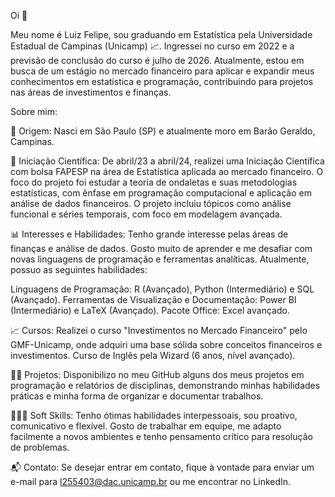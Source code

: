 Oi 👋

Meu nome é Luiz Felipe, sou graduando em Estatística pela Universidade Estadual de Campinas (Unicamp) 📈. Ingressei no curso em 2022 e a previsão de conclusão do curso é julho de 2026. Atualmente, estou em busca de um estágio no mercado financeiro para aplicar e expandir meus conhecimentos em estatística e programação, contribuindo para projetos nas áreas de investimentos e finanças.

Sobre mim:

🚩 Origem:
Nasci em São Paulo (SP) e atualmente moro em Barão Geraldo, Campinas.

🌳 Iniciação Científica:
De abril/23 a abril/24, realizei uma Iniciação Científica com bolsa FAPESP na área de Estatística aplicada ao mercado financeiro. O foco do projeto foi estudar a teoria de ondaletas e suas metodologias estatísticas, com ênfase em programação computacional e aplicação em análise de dados financeiros. O projeto incluiu tópicos como análise funcional e séries temporais, com foco em modelagem avançada.

📊 Interesses e Habilidades:
Tenho grande interesse pelas áreas de finanças e análise de dados. Gosto muito de aprender e me desafiar com novas linguagens de programação e ferramentas analíticas. Atualmente, possuo as seguintes habilidades:

Linguagens de Programação: R (Avançado), Python (Intermediário) e SQL (Avançado).
Ferramentas de Visualização e Documentação: Power BI (Intermediário) e LaTeX (Avançado).
Pacote Office: Excel avançado.

📈 Cursos:
Realizei o curso "Investimentos no Mercado Financeiro" pelo GMF-Unicamp, onde adquiri uma base sólida sobre conceitos financeiros e investimentos.
Curso de Inglês pela Wizard (6 anos, nível avançado).

🧑‍💻 Projetos:
Disponibilizo no meu GitHub alguns dos meus projetos em programação e relatórios de disciplinas, demonstrando minhas habilidades práticas e minha forma de organizar e documentar trabalhos.

🧑‍🤝‍🧑 Soft Skills:
Tenho ótimas habilidades interpessoais, sou proativo, comunicativo e flexível. Gosto de trabalhar em equipe, me adapto facilmente a novos ambientes e tenho pensamento crítico para resolução de problemas.

📬 Contato:
Se desejar entrar em contato, fique à vontade para enviar um e-mail para l255403@dac.unicamp.br ou me encontrar no LinkedIn.
